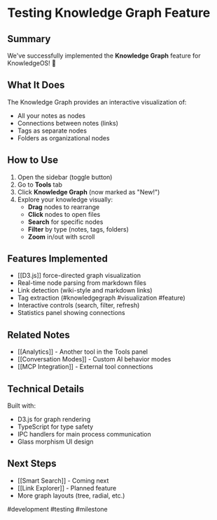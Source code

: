 # Testing Knowledge Graph Feature

## Summary
We've successfully implemented the **Knowledge Graph** feature for KnowledgeOS! 🎉

## What It Does
The Knowledge Graph provides an interactive visualization of:
- All your notes as nodes
- Connections between notes (links)
- Tags as separate nodes
- Folders as organizational nodes

## How to Use
1. Open the sidebar (toggle button)
2. Go to **Tools** tab
3. Click **Knowledge Graph** (now marked as "New!")
4. Explore your knowledge visually:
   - **Drag** nodes to rearrange
   - **Click** nodes to open files
   - **Search** for specific nodes
   - **Filter** by type (notes, tags, folders)
   - **Zoom** in/out with scroll

## Features Implemented
- [[D3.js]] force-directed graph visualization
- Real-time node parsing from markdown files
- Link detection (wiki-style and markdown links)
- Tag extraction (#knowledgegraph #visualization #feature)
- Interactive controls (search, filter, refresh)
- Statistics panel showing connections

## Related Notes
- [[Analytics]] - Another tool in the Tools panel
- [[Conversation Modes]] - Custom AI behavior modes
- [[MCP Integration]] - External tool connections

## Technical Details
Built with:
- D3.js for graph rendering
- TypeScript for type safety
- IPC handlers for main process communication
- Glass morphism UI design

## Next Steps
- [[Smart Search]] - Coming next
- [[Link Explorer]] - Planned feature
- More graph layouts (tree, radial, etc.)

#development #testing #milestone